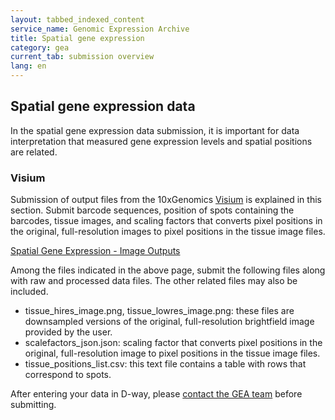 ```yaml
---
layout: tabbed_indexed_content
service_name: Genomic Expression Archive
title: Spatial gene expression
category: gea
current_tab: submission overview
lang: en
---
```


## Spatial gene expression data

In the spatial gene expression data submission, it is important for data interpretation that measured gene expression levels and spatial positions are related.

### Visium

Submission of output files from the 10xGenomics [Visium](https://www.10xgenomics.com/jp/products/spatial-gene-expression) is explained in this section. Submit barcode sequences, position of spots containing the barcodes, tissue images, and scaling factors that converts pixel positions in the original, full-resolution images to pixel positions in the tissue image files.    

[Spatial Gene Expression - Image Outputs](https://support.10xgenomics.com/spatial-gene-expression/software/pipelines/latest/output/images)

Among the files indicated in the above page, submit the following files along with raw and processed data files. The other related files may also be included.

* tissue_hires_image.png, tissue_lowres_image.png: these files are downsampled versions of the original, full-resolution brightfield image provided by the user.
* scalefactors_json.json: scaling factor that converts pixel positions in the original, full-resolution image to pixel positions in the tissue image files.
* tissue_positions_list.csv: this text file contains a table with rows that correspond to spots.

After entering your data in D-way, please [contact the GEA team](/contact-ddbj-e.html) before submitting.


